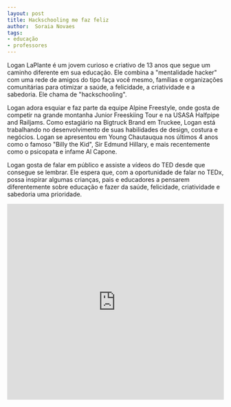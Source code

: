 ```yaml
---
layout: post
title: Hackschooling me faz feliz
author:  Soraia Novaes
tags: 
- educação
- professores
---
```

Logan LaPlante é um jovem curioso e criativo de 13 anos que segue um caminho diferente em sua educação. Ele combina a "mentalidade hacker" com uma rede de amigos do tipo faça você mesmo, famílias e organizações comunitárias para otimizar a saúde, a felicidade, a criatividade e a sabedoria. Ele chama de "hackschooling".

Logan adora esquiar e faz parte da equipe Alpine Freestyle, onde gosta de competir na grande montanha Junior Freeskiing Tour e na USASA Halfpipe and Railjams. Como estagiário na Bigtruck Brand em Truckee, Logan está trabalhando no desenvolvimento de suas habilidades de design, costura e negócios. Logan se apresentou em Young Chautauqua nos últimos 4 anos como o famoso "Billy the Kid", Sir Edmund Hillary, e mais recentemente como o psicopata e infame Al Capone.

Logan gosta de falar em público e assiste a vídeos do TED desde que consegue se lembrar. Ele espera que, com a oportunidade de falar no TEDx, possa inspirar algumas crianças, pais e educadores a pensarem diferentemente sobre educação e fazer da saúde, felicidade, criatividade e sabedoria uma prioridade.

<iframe 
  width="100%" 
  height="455" 
  src="http://www.youtube.com/embed/h11u3vtcpaY?&autoplay=1&autohide=1&modestbranding=0&showinfo=0&ap=%2526fmt%3D22" 
  frameborder="0" 
  allowfullscreen>
</iframe>